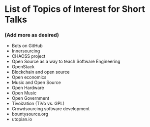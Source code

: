 # List of Topics of Interest for Short Talks

### (Add more as desired)

* Bots on GitHub
* Innersourcing
* CHAOSS project
* Open Source as a way to teach Software Engineering
* OpenStack
* Blockchain and open source
* Open economics
* Music and Open Source
* Open Hardware
* Open Music
* Open Government
* Tivoization (TiVo vs. GPL)
* Crowdsourcing software development
* bountysource.org
* utopian.io

